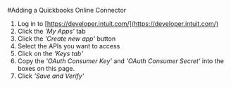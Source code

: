 #Adding a Quickbooks Online Connector
1. Log in to [https://developer.intuit.com/](https://developer.intuit.com/)
2. Click the *'My Apps'* tab
3. Click the *'Create new app'* button
4. Select the APIs you want to access
5. Click on the *'Keys tab'*
6. Copy the *'OAuth Consumer Key'* and *'OAuth Consumer Secret'* into the boxes on this page.
7. Click *'Save and Verify'*
